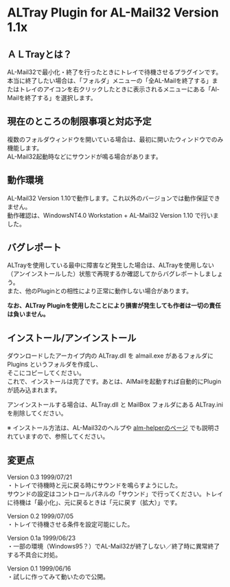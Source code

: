 # ALTray Plugin for AL-Mail32 Version 1.1x

## ＡＬTrayとは？

AL-Mail32で最小化・終了を行ったときにトレイで待機させるプラグインです。  
本当に終了したい場合は、「フォルダ」メニューの「全AL-Mailを終了する」またはトレイのアイコンを右クリックしたときに表示されるメニューにある「Al-Mailを終了する」を選択します。

## 現在のところの制限事項と対応予定

複数のフォルダウィンドウを開いている場合は、最初に開いたウィンドウでのみ機能します。  
AL-Mail32起動時などにサウンドが鳴る場合があります。

## 動作環境

AL-Mail32 Version 1.10で動作します。これ以外のバージョンでは動作保証できません。  
動作確認は、WindowsNT4.0 Workstation + AL-Mail32 Version 1.10 で行いました。

## バグレポート

ALTrayを使用している最中に障害など発生した場合は、ALTrayを使用しない（アンインストールした）状態で再現するか確認してからバグレポートしましょう。  
また、他のPluginとの相性により正常に動作しない場合があります。  

**なお、ALTray Pluginを使用したことにより損害が発生しても作者は一切の責任は負いません。**

## インストール/アンインストール

ダウンロードしたアーカイブ内の ALTray.dll を almail.exe があるフォルダに Plugins というフォルダを作成し、  
そこにコピーしてください。  
これで、インストールは完了です。あとは、AlMailを起動すれば自動的にPluginが読み込まれます。  

アンインストールする場合は、ALTray.dll と MailBox フォルダにある ALTray.ini を削除してください。  

※ インストール方法は、AL-Mail32のヘルプや [alm-helperのページ](http://www.geocities.co.jp/SiliconValley-PaloAlto/9970/) でも説明されていますので、参照してください。

## 変更点

Version 0.3  1999/07/21  
・トレイで待機時と元に戻る時にサウンドを鳴らすようにした。  
サウンドの設定はコントロールパネルの「サウンド」で行ってください。トレイに待機は「最小化」、元に戻るときは「元に戻す（拡大）」です。

Version 0.2  1999/07/05  
・トレイで待機させる条件を設定可能にした。

Version 0.1a  1999/06/23  
・一部の環境（Windows95？）でAL-Mail32が終了しない／終了時に異常終了する不具合に対処。

Version 0.1  1999/06/16  
・試しに作ってみて動いたので公開。
